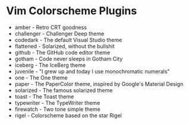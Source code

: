 # Vim Colorscheme Plugins

* amber - Retro CRT goodness
* challenger - Challenger Deep theme
* codedark - The default Visual Studio theme
* flattened - Solarized, without the bullshit
* github - The GitHub code editor theme
* gotham - Code never sleeps in Gotham City
* iceberg - The IceBerg theme
* juvenile - "I grew up and today I use monochromatic numerals"
* one - The One theme
* paper - The PaperColor theme, inspired by Google's Material Design
* solarized - The famous solarized theme
* toast - The Toast theme
* typewriter - The TypeWriter theme
* firewatch - Two tone simple theme
* rigel - Colorscheme based on the star Rigel
